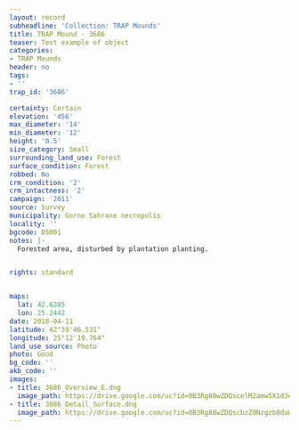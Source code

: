 ```yaml
---
layout: record
subheadline: 'Collection: TRAP Mounds'
title: TRAP Mound - 3686
teaser: Test example of object
categories:
- TRAP Mounds
header: no
tags:
- ''
trap_id: '3686'

certainty: Certain
elevation: '456'
max_diameter: '14'
min_diameter: '12'
height: '0.5'
size_category: Small
surrounding_land_use: Forest
surface_condition: Forest
robbed: No
crm_condition: '2'
crm_intactness: '2'
campaign: '2011'
source: Survey
municipality: Gorno Sahrane necropolis
locality: ''
bgcode: DS001
notes: |-
  Forested area, disturbed by plantation planting.


rights: standard


maps:
  lat: 42.6285
  lon: 25.2442
date: 2018-04-11
latitude: 42°39'46.531"
longitude: 25°12'19.764"
land_use_source: Photo
photo: Good
bg_code: ''
akb_code: ''
images:
- title: 3686_Overview_E.dng
  image_path: https://drive.google.com/uc?id=0B3Rg88wZDQscelM2amw5X1dJeEE
- title: 3686_Detail_Surface.dng
  image_path: https://drive.google.com/uc?id=0B3Rg88wZDQscbzZONzgzb0duWTQ
---
```

